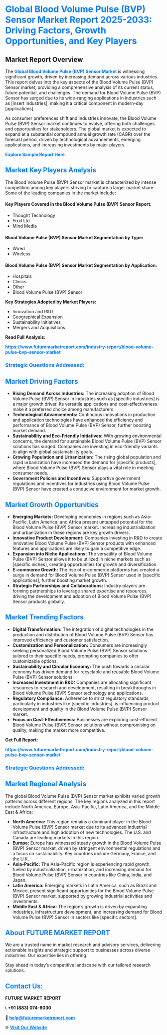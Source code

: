 <h1 style="color: #007BFF;">Global Blood Volume Pulse (BVP) Sensor Market Report 2025-2033: Driving Factors, Growth Opportunities, and Key Players</h1>

<section id="overview">
<h2>Market Report Overview</h2>
<p>The <a href="https://www.futuremarketreport.com/industry-report/blood-volume-pulse-bvp-sensor-market" style="color: #007BFF; text-decoration: none;"><strong>Global Blood Volume Pulse (BVP) Sensor Market</strong></a> is witnessing significant growth, driven by increasing demand across various industries. This report delves into the key aspects of the Blood Volume Pulse (BVP) Sensor market, providing a comprehensive analysis of its current status, future potential, and challenges. The demand for Blood Volume Pulse (BVP) Sensor has surged due to its wide-ranging applications in industries such as [insert industries], making it a critical component in modern-day [applications].</p>
<p>As consumer preferences shift and industries innovate, the Blood Volume Pulse (BVP) Sensor market continues to evolve, offering both challenges and opportunities for stakeholders. The global market is expected to expand at a substantial compound annual growth rate (CAGR) over the forecast period, driven by technological advancements, emerging applications, and increasing investments by major players.</p>
</section>

<section id="overview">
<p><a href="https://www.futuremarketreport.com/request-sample/reportId=125101" style="color: #007BFF; text-decoration: none;"><strong>Explore Sample Report Here</strong></a></p>
</section>

<section id="key-players">
<h2 style="color: #007BFF;">Market Key Players Analysis</h2>
<p>The Blood Volume Pulse (BVP) Sensor market is characterized by intense competition among key players striving to capture a larger market share. Some of the leading companies in the market include:</p>
<h4>Key Players Covered in the Blood Volume Pulse (BVP) Sensor Report:</h4>
<ul><li>Thought Technology</li><li>Fixxl Ltd</li><li>Mind Media</li></ul>
<h4>Blood Volume Pulse (BVP) Sensor Market Segmentation by Type:</h4>
<ul><li>Wired</li><li>Wireless</li></ul>

<h4>Blood Volume Pulse (BVP) Sensor Market Segmentation by Application:</h4>
<ul><li>Hospitals</li><li>Clinics</li><li>Other</li><li>Blood Volume Pulse (BVP) Sensor</li></ul>
<p><strong>Key Strategies Adopted by Market Players:</strong></p>
<ul>
<li>Innovation and R&D</li>
<li>Geographical Expansion</li>
<li>Sustainability Initiatives</li>
<li>Mergers and Acquisitions</li>
</ul>
</section>

<section>
<p><strong>Read Full Analysis: </strong></p><a href="https://www.futuremarketreport.com/industry-report/blood-volume-pulse-bvp-sensor-market" style="color: #007BFF; text-decoration: none;"><strong>https://www.futuremarketreport.com/industry-report/blood-volume-pulse-bvp-sensor-market</strong></a>
<h3 style="color: #007BFF;">Strategic Questions Addressed:</h3>
</section>

<section id="driving-factors">
<h2 style="color: #007BFF;">Market Driving Factors</h2>
<ul>
<li><strong>Rising Demand Across Industries:</strong> The increasing adoption of Blood Volume Pulse (BVP) Sensor in industries such as [specific industries] is a major growth driver. Its versatile applications and cost-effectiveness make it a preferred choice among manufacturers.</li>
<li><strong>Technological Advancements:</strong> Continuous innovations in production and application technologies have enhanced the efficiency and performance of Blood Volume Pulse (BVP) Sensor, further boosting market demand.</li>
<li><strong>Sustainability and Eco-Friendly Initiatives:</strong> With growing environmental concerns, the demand for sustainable Blood Volume Pulse (BVP) Sensor solutions has surged. Companies are investing in eco-friendly variants to align with global sustainability goals.</li>
<li><strong>Growing Population and Urbanization:</strong> The rising global population and rapid urbanization have increased the demand for [specific products], where Blood Volume Pulse (BVP) Sensor plays a vital role in meeting consumer needs.</li>
<li><strong>Government Policies and Incentives:</strong> Supportive government regulations and incentives for industries using Blood Volume Pulse (BVP) Sensor have created a conducive environment for market growth.</li>
</ul>
</section>

<section id="growth-opportunities">
<h2 style="color: #007BFF;">Market Growth Opportunities</h2>
<ul>
<li><strong>Emerging Markets:</strong> Developing economies in regions such as Asia-Pacific, Latin America, and Africa present untapped potential for the Blood Volume Pulse (BVP) Sensor market. Increasing industrialization and urbanization in these regions are key growth drivers.</li>
<li><strong>Innovative Product Development:</strong> Companies investing in R&D to create innovative Blood Volume Pulse (BVP) Sensor products with enhanced features and applications are likely to gain a competitive edge.</li>
<li><strong>Expansion into Niche Applications:</strong> The versatility of Blood Volume Pulse (BVP) Sensor allows it to be utilized in niche markets such as [specific niches], creating opportunities for growth and diversification.</li>
<li><strong>E-commerce Growth:</strong> The rise of e-commerce platforms has created a surge in demand for Blood Volume Pulse (BVP) Sensor used in [specific applications], further boosting market growth.</li>
<li><strong>Strategic Partnerships and Collaborations:</strong> Industry players are forming partnerships to leverage shared expertise and resources, driving the development and adoption of Blood Volume Pulse (BVP) Sensor products globally.</li>
</ul>
</section>

<section id="trending-factors">
<h2 style="color: #007BFF;">Market Trending Factors</h2>
<ul>
<li><strong>Digital Transformation:</strong> The integration of digital technologies in the production and distribution of Blood Volume Pulse (BVP) Sensor has improved efficiency and customer satisfaction.</li>
<li><strong>Customization and Personalization:</strong> Consumers are increasingly seeking personalized Blood Volume Pulse (BVP) Sensor solutions tailored to their specific needs, prompting companies to offer customizable options.</li>
<li><strong>Sustainability and Circular Economy:</strong> The push towards a circular economy has driven demand for recyclable and reusable Blood Volume Pulse (BVP) Sensor solutions.</li>
<li><strong>Increased Investment in R&D:</strong> Companies are allocating significant resources to research and development, resulting in breakthroughs in Blood Volume Pulse (BVP) Sensor technology and applications.</li>
<li><strong>Regulatory Compliance:</strong> Adherence to strict regulatory standards, particularly in industries like [specific industries], is influencing product development and quality in the Blood Volume Pulse (BVP) Sensor market.</li>
<li><strong>Focus on Cost-Effectiveness:</strong> Businesses are exploring cost-efficient Blood Volume Pulse (BVP) Sensor solutions without compromising on quality, making the market more competitive.</li>
</ul>
</section>

<section>
<p><strong>Get Full Report: </strong></p><a href="https://www.futuremarketreport.com/industry-report/blood-volume-pulse-bvp-sensor-market" style="color: #007BFF; text-decoration: none;"><strong>https://www.futuremarketreport.com/industry-report/blood-volume-pulse-bvp-sensor-market</strong></a>
<h3 style="color: #007BFF;">Strategic Questions Addressed:</h3>
</section>


<section id="regional-analysis">
<h2 style="color: #007BFF;">Market Regional Analysis</h2>
<p>The global Blood Volume Pulse (BVP) Sensor market exhibits varied growth patterns across different regions. The key regions analyzed in this report include North America, Europe, Asia-Pacific, Latin America, and the Middle East & Africa:</p>
<ul>
<li><strong>North America:</strong> This region remains a dominant player in the Blood Volume Pulse (BVP) Sensor market due to its advanced industrial infrastructure and high adoption of new technologies. The U.S. and Canada are leading markets in this region.</li>
<li><strong>Europe:</strong> Europe has witnessed steady growth in the Blood Volume Pulse (BVP) Sensor market, driven by stringent environmental regulations and a focus on sustainability. Key countries include Germany, France, and the U.K.</li>
<li><strong>Asia-Pacific:</strong> The Asia-Pacific region is experiencing rapid growth, fueled by industrialization, urbanization, and increasing demand for Blood Volume Pulse (BVP) Sensor in countries like China, India, and Japan.</li>
<li><strong>Latin America:</strong> Emerging markets in Latin America, such as Brazil and Mexico, present significant opportunities for the Blood Volume Pulse (BVP) Sensor market, supported by growing industrial activities and investments.</li>
<li><strong>Middle East & Africa:</strong> The region’s growth is driven by expanding industries, infrastructure development, and increasing demand for Blood Volume Pulse (BVP) Sensor in sectors like [specific sectors].</li>
</ul>
</section>

<footer>
<h2 style="color: #007BFF;">About FUTURE MARKET REPORT</h2>
<p>We are a trusted name in market research and advisory services, delivering actionable insights and strategic support to businesses across diverse industries. Our expertise lies in offering:</p>

<p>Stay ahead in today’s competitive landscape with our tailored research solutions.</p>

<h2 style="color: #007BFF;">Contact Us:</h2>
<p><strong>FUTURE MARKET REPORT</strong></p>
<p>📞 <strong>+91 (883) 074-8030</strong></p>
<p>📧 <strong><a href="mailto:help@futuremarketreport.com" style="color: #007BFF;">help@futuremarketreport.com</a></strong></p>
<p>🌐 <strong><a href="https://www.futuremarketreport.com/" style="color: #007BFF;">Visit Our Website</a></strong></p>
</footer>